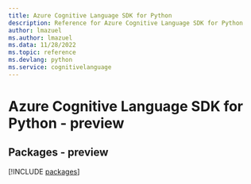 ```yaml
---
title: Azure Cognitive Language SDK for Python
description: Reference for Azure Cognitive Language SDK for Python
author: lmazuel
ms.author: lmazuel
ms.data: 11/28/2022
ms.topic: reference
ms.devlang: python
ms.service: cognitivelanguage
---
```

# Azure Cognitive Language SDK for Python - preview
## Packages - preview
[!INCLUDE [packages](cognitive-language-index.md)]